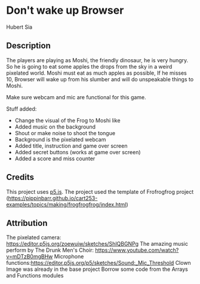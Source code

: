 # Don't wake up Browser

Hubert Sia

[View this project online]: https://hubertsia.github.io/cart253/topics/assignments/mod-jam/

## Description

The players are playing as Moshi, the friendly dinosaur, he is very hungry. So he is going to eat some apples the drops from the sky in a weird pixelated world.
Moshi must eat as much apples as possible, If he misses 10, Browser will wake up from his slumber and will do unspeakable things to Moshi.

Make sure webcam and mic are functional for this game.

Stuff added:

- Change the visual of the Frog to Moshi like
- Added music on the background
- Shout or make noise to shoot the tongue
- Background is the pixelated webcam
- Added title, instruction and game over screen
- Added secret buttons (works at game over screen)
- Added a score and miss counter

## Credits

This project uses [p5.js](https://p5js.org).
The project used the template of Frofrogfrog project (https://pippinbarr.github.io/cart253-examples/topics/making/frogfrogfrog/index.html)


## Attribution

The pixelated camera: https://editor.p5js.org/zoewujw/sketches/ShlQBGNPg
The amazing music perform by The Drunk Men's Choir: https://www.youtube.com/watch?v=mDTzB0mgBHw
Microphone functions:https://editor.p5js.org/p5/sketches/Sound:_Mic_Threshold
Clown Image was already in the base project
Borrow some code from the Arrays and Functions modules
 

